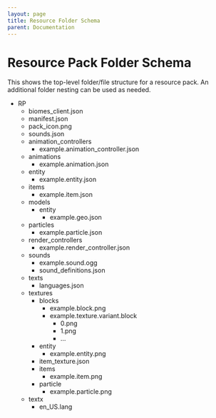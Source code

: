 ```yaml
---
layout: page
title: Resource Folder Schema
parent: Documentation
---
```


# Resource Pack Folder Schema

This shows the top-level folder/file structure for a resource pack. An additional folder nesting can be used as needed.

<!--
I also manually reordered, so files in the RP directory are at the top and the '...' "file" is at the bottom and looks like an image.

RP/manifest.json
RP/pack_icon.png
RP/sounds.json
RP/biomes_client.json
RP/animations/example.animation.json
RP/animation_controllers/example.animation_controller.json
RP/entity/example.entity.json
RP/models/entity/example.geo.json
RP/particles/example.particle.json
RP/items/example.item.json
RP/render_controllers/example.render_controller.json
RP/sounds/example.sound.ogg
RP/sounds/sound_definitions.json
RP/texts/languages.json
RP/textx/en_US.lang
RP/textures/item_texture.json
RP/textures/blocks/example.block.png
RP/textures/blocks/example.texture.variant.block/0.png
RP/textures/blocks/example.texture.variant.block/1.png
RP/textures/blocks/example.texture.variant.block/...
RP/textures/entity/example.entity.png
RP/textures/items/example.item.png
RP/textures/particle/example.particle.png
-->

<div markdown="0" class="folder-structure">
    <ul>
        <li><span class="folder">RP</span>
            <ul>
                <li><span class="file">biomes_client.json</span></li>
                <li><span class="file">manifest.json</span></li>
                <li><span class="image">pack_icon.png</span></li>
                <li><span class="file">sounds.json</span></li>
                <li><span class="folder">animation_controllers</span>
                    <ul>
                        <li><span class="file">example.animation_controller.json</span></li>
                    </ul>
                </li>
                <li><span class="folder">animations</span>
                    <ul>
                        <li><span class="file">example.animation.json</span></li>
                    </ul>
                </li>
                <li><span class="folder">entity</span>
                    <ul>
                        <li><span class="file">example.entity.json</span></li>
                    </ul>
                </li>
                <li><span class="folder">items</span>
                    <ul>
                        <li><span class="file">example.item.json</span></li>
                    </ul>
                </li>
                <li><span class="folder">models</span>
                    <ul>
                        <li><span class="folder">entity</span>
                            <ul>
                                <li><span class="file">example.geo.json</span></li>
                            </ul>
                        </li>
                    </ul>
                </li>
                <li><span class="folder">particles</span>
                    <ul>
                        <li><span class="file">example.particle.json</span></li>
                    </ul>
                </li>
                <li><span class="folder">render_controllers</span>
                    <ul>
                        <li><span class="file">example.render_controller.json</span></li>
                    </ul>
                </li>
                <li><span class="folder">sounds</span>
                    <ul>
                        <li><span class="file">example.sound.ogg</span></li>
                        <li><span class="file">sound_definitions.json</span></li>
                    </ul>
                </li>
                <li><span class="folder">texts</span>
                    <ul>
                        <li><span class="file">languages.json</span></li>
                    </ul>
                </li>
                <li><span class="folder">textures</span>
                    <ul>
                        <li><span class="folder">blocks</span>
                            <ul>
                                <li><span class="image">example.block.png</span></li>
                                <li><span class="folder">example.texture.variant.block</span>
                                    <ul>
                                        <li><span class="image">0.png</span></li>
                                        <li><span class="image">1.png</span></li>
                                        <li><span class="image">...</span></li>
                                    </ul>
                                </li>
                            </ul>
                        </li>
                        <li><span class="folder">entity</span>
                            <ul>
                                <li><span class="image">example.entity.png</span></li>
                            </ul>
                        </li>
                        <li><span class="file">item_texture.json</span></li>
                        <li><span class="folder">items</span>
                            <ul>
                                <li><span class="image">example.item.png</span></li>
                            </ul>
                        </li>
                        <li><span class="folder">particle</span>
                            <ul>
                                <li><span class="image">example.particle.png</span></li>
                            </ul>
                        </li>
                    </ul>
                </li>
                <li><span class="folder">textx</span>
                    <ul>
                        <li><span class="file">en_US.lang</span></li>
                    </ul>
                </li>
            </ul>
        </li>
    </ul>
</div>